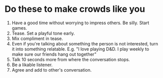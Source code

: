 # Do these to make crowds like you

1. Have a good time without worrying to impress others. Be silly. Start games.
2. Tease. Set a playful tone early.
3. Mix compliment in tease.
4. Even if you're talking about something the person is not interested, turn it into something relatable. E.g. "I love playing D&D. I play weekly to make sure our friends hang out together"
5. Talk 10 seconds more from where the conversation stops.
6. Be a likable listener.
7. Agree and add to other's conversation.
